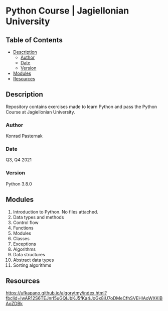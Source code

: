 # Python Course | Jagiellonian University <!-- omit in toc -->

## Table of Contents <!-- omit in toc -->

- [Description](#description)
  - [Author](#author)
  - [Date](#date)
  - [Version](#version)
- [Modules](#modules)
- [Resources](#resources)

## Description

Repository contains exercises made to learn Python and pass the Python Course at Jagiellonian University.

### Author

Konrad Pasternak

### Date

Q3, Q4 2021

### Version

Python 3.8.0

## Modules

1. Introduction to Python. No files attached.
2. Data types and methods
3. Control flow
4. Functions
5. Modules
6. Classes
7. Exceptions
8. Algorithms
9. Data structures
10. Abstract data types
11. Sorting algorithms

## Resources

https://ufkapano.github.io/algorytmy/index.html?fbclid=IwAR12S6TEJnrI5uGQIJbKJ5fKa4JoGx8iU7oDMeCfhSVEHlAoWXKlBAoZDBk